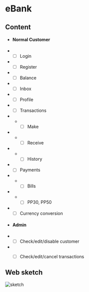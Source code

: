 # eBank


## Content
  + #### Normal Customer
  + - [ ] Login
  + - [ ] Register
  + - [ ] Balance
  + - [ ] Inbox
  + - [ ] Profile
  + - [ ] Transactions
  + + - [ ] Make
  + + - [ ] Receive
  + + - [ ] History
  + - [ ] Payments
  + + - [ ] Bills
  + + - [ ] PP30, PP50
  + - [ ] Currency conversion
  + #### Admin
  + - [ ] Check/edit/disable customer
  + - [ ] Check/edit/cancel transactions


## Web sketch
![sketch](https://raw.githubusercontent.com/kondinskis/eBank/master/web_sketch.jpg)
